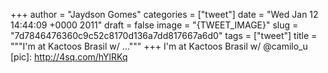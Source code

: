 
+++
author = "Jaydson Gomes"
categories = ["tweet"]
date = "Wed Jan 12 14:44:09 +0000 2011"
draft = false
image = "{TWEET_IMAGE}"
slug = "7d7846476360c9c52c8170d136a7dd817667a6d0"
tags = ["tweet"]
title = """I'm at Kactoos Brasil w/ ..."""
+++
I'm at Kactoos Brasil w/ @camilo_u [pic]: http://4sq.com/hYlRKq
